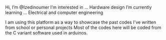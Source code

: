    Hi, I’m @Izedinoumer
   I’m interested in ... Hardware design
   I’m currently learning ... Electrical and computer engineering


I am using this platform as a way to showcase the past codes I've written from school or personal projects
Most of the codes here will be coded from the C variant software used in arduinos.
